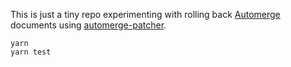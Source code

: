 This is just a tiny repo experimenting with rolling back [Automerge](https://automerge.org) documents using [automerge-patcher](https://github.com/onsetsoftware/automerge-patcher).

```
yarn
yarn test
```
